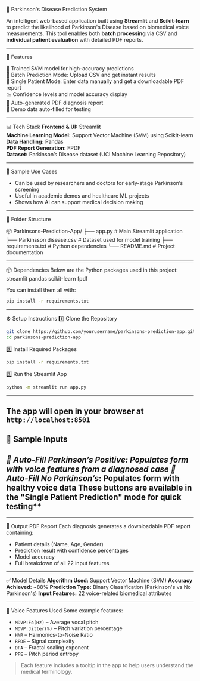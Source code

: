 🧠 Parkinson's Disease Prediction System

An intelligent web-based application built using **Streamlit** and **Scikit-learn** to predict the likelihood of Parkinson's Disease based on biomedical voice measurements. This tool enables both **batch processing** via CSV and **individual patient evaluation** with detailed PDF reports.

---

🚀 Features

🎯 Trained SVM model for high-accuracy predictions  
📁 Batch Prediction Mode: Upload CSV and get instant results  
👤 Single Patient Mode: Enter data manually and get a downloadable PDF report  
📉 Confidence levels and model accuracy display  
📄 Auto-generated PDF diagnosis report  
🧪 Demo data auto-filled for testing  

---

📊 Tech Stack
**Frontend & UI:** Streamlit  
**Machine Learning Model:** Support Vector Machine (SVM) using Scikit-learn  
**Data Handling:** Pandas  
**PDF Report Generation:** FPDF  
**Dataset:** Parkinson’s Disease dataset (UCI Machine Learning Repository)  

---

📝 Sample Use Cases
- Can be used by researchers and doctors for early-stage Parkinson’s screening  
- Useful in academic demos and healthcare ML projects  
- Shows how AI can support medical decision making  

---

📂 Folder Structure

📦 Parkinsons-Prediction-App/
├── app.py                    # Main Streamlit application
├── Parkinsson disease.csv   # Dataset used for model training
├── requirements.txt         # Python dependencies
└── README.md                # Project documentation

---
📦 Dependencies
Below are the Python packages used in this project:
streamlit
pandas
scikit-learn
fpdf

You can install them all with:
```bash
pip install -r requirements.txt
```
---

⚙️ Setup Instructions
1️⃣ Clone the Repository
```bash
git clone https://github.com/yourusername/parkinsons-prediction-app.git
cd parkinsons-prediction-app
```
2️⃣ Install Required Packages
```bash
pip install -r requirements.txt
```
3️⃣ Run the Streamlit App
```bash
python -m streamlit run app.py
```
---
The app will open in your browser at `http://localhost:8501`
---

🧪 Sample Inputs
---
*🧠 **Auto-Fill Parkinson’s Positive**: Populates form with voice features from a diagnosed case
*💪 Auto-Fill No Parkinson’s**: Populates form with healthy voice data
These buttons are available in the "Single Patient Prediction" mode for quick testing**
---
---
📄 Output PDF Report
Each diagnosis generates a downloadable PDF report containing:
* Patient details (Name, Age, Gender)
* Prediction result with confidence percentages
* Model accuracy
* Full breakdown of all 22 input features

---

✅ Model Details
**Algorithm Used:** Support Vector Machine (SVM)
**Accuracy Achieved:** \~88%
**Prediction Type:** Binary Classification (Parkinson's vs No Parkinson's)
**Input Features:** 22 voice-related biomedical attributes

---
🧠 Voice Features Used
Some example features:

* `MDVP:Fo(Hz)` – Average vocal pitch
* `MDVP:Jitter(%)` – Pitch variation percentage
* `HNR` – Harmonics-to-Noise Ratio
* `RPDE` – Signal complexity
* `DFA` – Fractal scaling exponent
* `PPE` – Pitch period entropy

> Each feature includes a tooltip in the app to help users understand the medical terminology.
